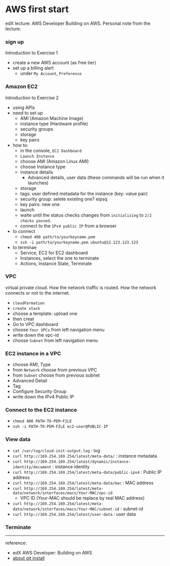 # AWS first start
edX lecture: AWS Developer Building on AWS. Personal note from the lecture.

### sign up
Introduction to Exercise 1
* create a new AWS account (as free tier)
* set up a billing alert 
    * under `My Account`, `Preference`


### Amazon EC2
Introduction to Exercise 2
* using APIs
* need to set up
    * AMI (Amazon Machine Image)
    * instance type (Hardware profile)
    * security groups
    * storage
    * key pairs
* how to:
    * in the console, `EC2 Dashboard`
    * `Launch Instance`
    * choose AMI (Amazon Linux AMI)
    * choose Instance type
    * instance details
        * Advanced details, user data (these commands will be run when it launches)
    * storage
    * tags: user defined metadata for the instance (key: value pair)
    * security group: selete existing one? eipsq
    * key pairs: new one
    * launch
    * waite until the status checks changes from `initializing` to `2/2 checks passed`.
    * connect to the `IPv4 public IP` from a browser
* to connect
    * `chmod 400 path/to/yourkeyname.pem`
    * `ssh -i path/to/yourkeyname.pem ubuntu@12.123.123.123`
* to terminae
    * Service, EC2 for EC2 dashboard
    * Instances, select the one to terminate
    * Actions, Instance State, Terminate


### VPC
virtual private cloud. How the network traffic is routed. How the network connects or not to the internet.
* `cloudFormation`
* `create stack`
* choose a template: upload one
* then creat
* Go to VPC dashboard
* choose `Your VPCs` from left navigation menu
* write down the vpc-id
* choose `Subnet` from left navigation menu


### EC2 instance in a VPC
* choose AMI, Type
* from `Network` choose from previous VPC
* from `Subnet` choose from previous subnet
* Advanced Detail
* Tag
* Configure Security Group
* write down the IPv4 Public IP


### Connect to the EC2 instance
* `chmod 400 PATH-TO-PEM-FILE`
* `ssh -i PATH-TO-PEM-FILE ec2-user@PUBLIC-IP`


### View data
* `cat /var/log/cloud-init-output.log`  : log
* `curl http://169.254.169.254/latest/meta-data/`   : instance metadata
* `curl http://169.254.169.254/latest/dynamic/instance-identity/document`   : instance identity
* `curl http://169.254.169.254/latest/meta-data/public-ipv4`    : Public IP address
* `curl http://169.254.169.254/latest/meta-data/mac`    : MAC address
* `curl http://169.254.169.254/latest/meta-data/network/interfaces/macs/Your-MAC/vpc-id`    
    * VPC ID (Your-MAC should be replace by real MAC address)
* `curl http://169.254.169.254/latest/meta-data/network/interfaces/macs/Your-MAC/subnet-id` : subnet-id
* `curl http://169.254.169.254/latest/user-data` : user data


### Terminate

----------------
reference:
* edX AWS Developer: Building on AWS
* [about git install](devoncmather.com/setting-aws-ec2-instance-lamp-git/)
